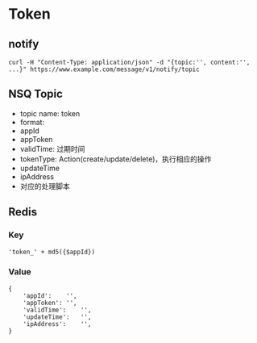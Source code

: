 # Token

## notify
```
curl -H "Content-Type: application/json" -d "{topic:'', content:'', ...}" https://www.example.com/message/v1/notify/topic
```


## NSQ Topic
- topic name: token
- format:
 - appId
 - appToken
 - validTime: 过期时间
 - tokenType: Action(create/update/delete)，执行相应的操作
 - updateTime
 - ipAddress
- 对应的处理脚本

## Redis

### Key
```
'token_' + md5({$appId})
```

### Value
```
{
	'appId': 	'',
	'appToken':	'',
	'validTime':	'',
	'updateTime':	'',
	'ipAddress':	'',
}
```
